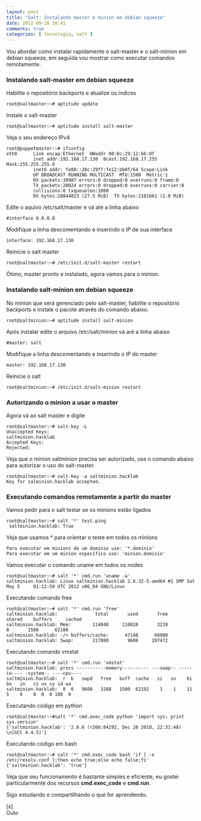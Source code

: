 ```yaml
---
layout: post
title: "Salt: Instalando master e minion em debian squeeze"
date: 2012-09-28 16:41
comments: true
categories: [ tecnologia, salt ]
---
```


Vou abordar como instalar rapidamente o salt-master e o salt-minion em debian squeeze, em seguida vou mostrar como executar comandos remotamente.

### Instalando salt-master em debian squeeze

Habilite o repositório backports e atualize os índices

    root@saltmaster:~# aptitude update

Instale o salt-master

    root@saltmaster:~# aptitude install salt-master


Veja o seu endereço IPv4

```
root@puppetmaster:~# ifconfig
eth0      Link encap:Ethernet  HWaddr 00:0c:29:12:bb:0f  
          inet addr:192.168.17.130  Bcast:192.168.17.255  Mask:255.255.255.0
          inet6 addr: fe80::20c:29ff:fe12:bb0f/64 Scope:Link
          UP BROADCAST RUNNING MULTICAST  MTU:1500  Metric:1
          RX packets:38987 errors:0 dropped:0 overruns:0 frame:0
          TX packets:20024 errors:0 dropped:0 overruns:0 carrier:0
          collisions:0 txqueuelen:1000 
          RX bytes:28844823 (27.5 MiB)  TX bytes:2181661 (2.0 MiB)
```

Edite o aquivo /etc/salt/master e vá até a linha abaixo

    #interface 0.0.0.0

Modifique a linha descomentando e inserindo o IP de sua interface

    interface: 192.168.17.130

Reinicie o salt master

    root@saltmaster:~# /etc/init.d/salt-master restart

Ótimo, master pronto e instalado, agora vamos para o minion.

### Instalando salt-minion em debian squeeze

No minion que será gerenciado pelo salt-master, habilite o repositório backports e instale o pacote através do comando abaixo.

    root@saltminion:~# aptitude install salt-minion

Após instalar edite o arquivo /etc/salt/minion vá aré a linha abaixo

    #master: salt

Modifique a linha descomentando e inserindo o IP do master

    master: 192.168.17.130
    
Reinicie o salt

    root@saltminion:~# /etc/init.d/salt-minion restart
 
### Autorizando o minion a usar o master
 
Agora vá ao salt master e digite

    root@saltmaster:~# salt-key -L
    Unaccepted Keys:
    saltminion.hacklab
    Accepted Keys:
    Rejected:
   
Veja que o minion saltminion precisa ser autorizado, use o comando abaixo para autorizar o uso do salt-master.

    root@saltmaster:~# salt-key -a saltminion.hacklab
    Key for salminion.hacklab accepted.

### Executando comandos remotamente a partir do master

Vamos pedir para o salt testar se os minions estão ligados

    root@saltmaster:~# salt '*' test.ping
     saltminion.hacklab: True
     
Veja que usamos * para orientar o teste em todos os minions

    Para executar em minions de um domínio use: '*.dominio'
    Para executar em um minion específico use: 'minion.dominio'
     
Vamos executar o comando uname em todos os nodes
    
    root@saltmaster:~# salt '*' cmd.run 'uname -a'
    saltminion.hacklab: Linux saltminion.hacklab 2.6.32-5-amd64 #1 SMP Sat May 5     01:12:59 UTC 2012 x86_64 GNU/Linux

Executando comando free

    root@saltmaster:~# salt '*' cmd.run 'free'
    saltminion.hacklab:              total       used       free     shared    buffers     cached
    saltminion.hacklab: Mem:        114048     110828       3220          0       1500      62180
    saltminion.hacklab: -/+ buffers/cache:      47148      66900
    saltminion.hacklab: Swap:       217080       9608     207472

Executando comando vmstat

    root@saltmaster:~# salt '*' cmd.run 'vmstat'
    saltminion.hacklab: procs -----------memory---------- ---swap-- -----io---- -system-- ----cpu----
    saltminion.hacklab:  r  b   swpd   free   buff  cache   si   so    bi    bo   in   cs us sy id wa
    saltminion.hacklab:  0  0   9608   3288   1500  62192    1    1    11     5    9    8  0  0 100  0

Executando código em python

    root@saltmaster:~#salt '*' cmd.exec_code python 'import sys; print sys.version'
    {'saltminion.hacklab': '2.6.6 (r266:84292, Dec 26 2010, 22:31:48) \n[GCC 4.4.5]'}

Executando código em bash

    root@saltmaster:~# salt '*' cmd.exec_code bash 'if [ -e /etc/resolv.conf ];then echo true;else echo false;fi'
    {'saltminion.hacklab': 'true'}

Veja que seu funcionamento é bastante simples e eficiente, eu gostei particularmente dos recursos **cmd.exec_code** e **cmd.run**.

Sigo estudando e compartilhando o que for aprendendo.

[s]<br>
Guto
